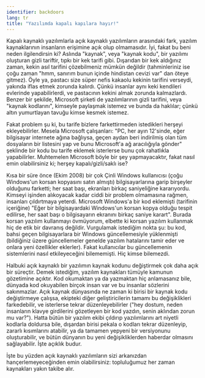 ```yaml
---
identifier: backdoors
lang: tr
title: "Yazılımda kapalı kapılara hayır!"
---
```


Kapalı kaynaklı yazılımlarla açık kaynaklı yazılımların arasındaki fark, yazılım kaynaklarının insanların erişimine açık olup olmamasıdır. İyi, fakat bu beni neden ilgilendirsin ki? Aslında "kaynak", veya "kaynak kodu", bir yazılımı oluşturan gizli tariftir, tıpkı bir kek tarifi gibi. Dışarıdan bir kek aldığınız zaman, kekin asıl tarifini çözebilmeniz mümkün değildir (tahminleriniz ise çoğu zaman "hmm, sanırım bunun içinde hindistan cevizi var" dan öteye gitmez). Öyle ya, pastacı size süper nefis kakaolu kekinin tarifini verseydi, yakında iflas etmek zorunda kalırdı. Çünkü insanlar aynı keki kendileri evlerinde yapabilirlerdi, ve pastacının kekini almak zorunda kalmazlardı. Benzer bir şekilde, Microsoft şirketi de yazılımlarının gizli tarifini, veya "kaynak kodlarını", kimseyle paylaşmak istemez ve bunda da haklılar; çünkü altın yumurtlayan tavuğu kimse kesmek istemez.

Fakat problem şu ki, bu tarife bizlere farkettirmeden istedikleri herşeyi ekleyebilirler. Mesela Microsoft çalışanları: "PC, her ayın 12'sinde, eğer bilgisayar internete ağına bağlıysa, geçen aydan beri indirilmiş olan tüm dosyaların bir listesini yap ve bunu Microsoft'a ağ aracılığıyla gönder" şeklinde bir kodu bu tarife eklemek isterlerse bunu çok rahatlıkla yapabilirler. Muhtemelen Microsoft böyle bir şey yapmayacaktır, fakat nasıl emin olabilirsiniz ki; herşey kapalı/gizli/saklı ise?

Kısa bir süre önce (Ekim 2008) bir çok Çinli Windows kullanıcısı (çoğu Windows'un korsan kopyasını satın almıştı) bilgisayarlarına garip birşeyler olduğunu farketti; her saat başı, ekranları birkaç saniyeliğine kararıyordu. Kimseyi işinden alıkoyacak kadar ciddi bir problem olmamasına rağmen, insanları çıldırtmaya yeterdi. Microsoft Windows'a bir kod eklemişti (tarifinin içeriğine) "Eğer bir bilgisayardaki Windows'un korsan kopya olduğu tespit edilirse, her saat başı o bilgisayarın ekranını birkaç saniye karart". Burada korsan yazılım kullanmayı övmüyorum, elbette ki korsan yazılım kullanmak hiç de etik bir davranış değildir. Vurgulamak istediğim nokta şu: bu kod, bahsi geçen bilgisayarlara bir Windows güncellemesiyle yüklenmişti (bildiğiniz üzere güncellemeler genelde yazılım hatalarını tamir eder ve onlara yeni özellikler eklerler). Fakat kullanıcılar bu güncellemenin sistemlerini nasıl etkileyeceğini bilememişti. Hiç kimse bilemezdi.

Halbuki açık kaynaklı bir yazılımın kaynak kodunu değiştirmek çok daha açık bir süreçtir. Demek istediğim, yazılım kaynakları tümüyle kamunun gözetimine açıktır. Kod okumaktan ya da yazmaktan hiç anlamasanız bile, dünyada kod okuyabilen birçok insan var ve bu insanlar sözlerini sakınmazlar. Açık kaynak dünyasında ne zaman ki birisi bir kaynak kodu değiştirmeye çalışsa, ekipteki diğer geliştiricilerin tamamı bu değişiklikleri farkedebilir, ve isterlerse tekrar düzenleyebilirler ("hey dostum, neden insanların klavye girdilerini gözetleyen bir kod yazdın, senin aklından zorun mu var?"). Hatta bütün bir yazılım ekibi çıldırıp yazılımlarını art niyetli kodlarla doldursa bile, dışardan birisi pekala o kodları tekrar düzenleyip, zararlı kısımlarını atabilir, ya da tamamen yepyeni bir versiyonunu oluşturabilir, ve bütün dünyanın bu yeni değişikliklerden haberdar olmasını sağlayabilir. İşte açıklık budur.

İşte bu yüzden açık kaynaklı yazılımların sizi arkanızdan hançerlemeyeceğinden emin olabilirsiniz: topluluğumuz her zaman kaynakları yakın takibe alır.




